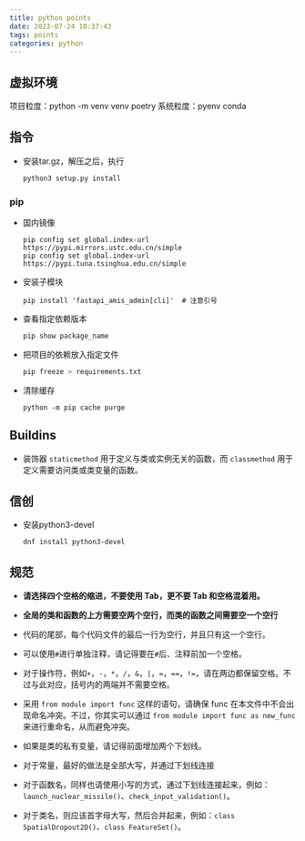 ```yaml
---
title: python points
date: 2023-07-24 10:37:43
tags: points
categories: python
---
```




## 虚拟环境

项目粒度：python -m venv venv
        			poetry
系统粒度：pyenv
        			conda

## 指令

- 安装tar.gz，解压之后，执行

  ```python
  python3 setup.py install
  ```

### pip

- 国内镜像

  ```
  pip config set global.index-url https://pypi.mirrors.ustc.edu.cn/simple
  pip config set global.index-url https://pypi.tuna.tsinghua.edu.cn/simple
  ```

  

- 安装子模块

  ```shell
  pip install 'fastapi_amis_admin[cli]'  # 注意引号
  ```
  
  
  
- 查看指定依赖版本

  ```python
  pip show package_name
  ```


- 把项目的依赖放入指定文件

  ```python
  pip freeze > requirements.txt
  ```

- 清除缓存

  ```shell
  python -m pip cache purge
  ```




## Buildins

- 装饰器 `staticmethod` 用于定义与类或实例无关的函数，而 `classmethod` 用于定义需要访问类或类变量的函数。



## 信创

- 安装python3-devel

  ```shell
  dnf install python3-devel
  ```



## 规范

- **请选择四个空格的缩进，不要使用 Tab，更不要 Tab 和空格混着用。**
- **全局的类和函数的上方需要空两个空行，而类的函数之间需要空一个空行**
- 代码的尾部，每个代码文件的最后一行为空行，并且只有这一个空行。
- 可以使用`#`进行单独注释，请记得要在`#`后、注释前加一个空格。

- 对于操作符，例如`+`，`-`，`*`，`/`，`&`，`|`，`=`，`==`，`!=`，请在两边都保留空格。不过与此对应，括号内的两端并不需要空格。
- 采用 `from module import func` 这样的语句，请确保 func 在本文件中不会出现命名冲突。不过，你其实可以通过 `from module import func as new_func` 来进行重命名，从而避免冲突。
- 如果是类的私有变量，请记得前面增加两个下划线。
- 对于常量，最好的做法是全部大写，并通过下划线连接
- 对于函数名，同样也请使用小写的方式，通过下划线连接起来，例如：`launch_nuclear_missile()`、`check_input_validation()`。

- 对于类名，则应该首字母大写，然后合并起来，例如：`class SpatialDropout2D()`、`class FeatureSet()`。
